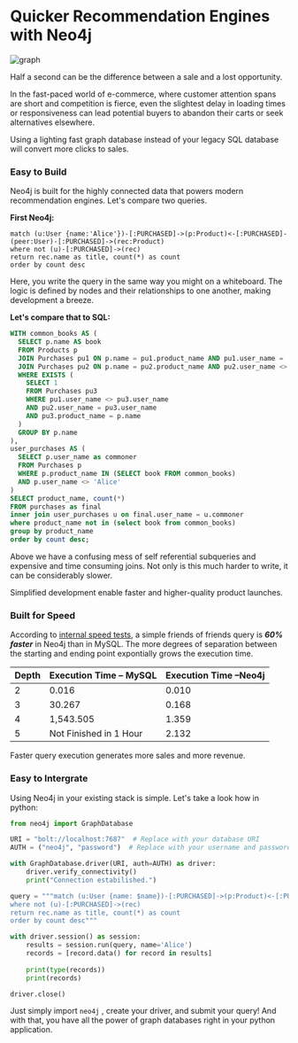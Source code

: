 # Quicker Recommendation Engines with Neo4j

![graph](images/graph.svg)

Half a second can be the difference between a sale and a lost opportunity. 

In the fast-paced world of e-commerce, where customer attention spans are short and competition is fierce, even the slightest delay in loading times or responsiveness can lead potential buyers to abandon their carts or seek alternatives elsewhere.

Using a lighting fast graph database instead of your legacy SQL database will convert more clicks to sales. 

### Easy to Build

Neo4j is built for the highly connected data that powers modern recommendation engines. Let's compare two queries.

**First Neo4j:**

```cypher
match (u:User {name:'Alice'})-[:PURCHASED]->(p:Product)<-[:PURCHASED]-(peer:User)-[:PURCHASED]->(rec:Product)
where not (u)-[:PURCHASED]->(rec)
return rec.name as title, count(*) as count
order by count desc
```

Here, you write the query in the same way you might on a whiteboard. The logic is defined by nodes and their relationships to one another, making development a breeze.

**Let's compare that to SQL:**

```sql
WITH common_books AS (
  SELECT p.name AS book
  FROM Products p
  JOIN Purchases pu1 ON p.name = pu1.product_name AND pu1.user_name = 'Alice'
  JOIN Purchases pu2 ON p.name = pu2.product_name AND pu2.user_name <> 'Alice'
  WHERE EXISTS (
    SELECT 1
    FROM Purchases pu3
    WHERE pu1.user_name <> pu3.user_name
    AND pu2.user_name = pu3.user_name
    AND pu3.product_name = p.name
  )
  GROUP BY p.name
),
user_purchases AS (
  SELECT p.user_name as commoner
  FROM Purchases p
  WHERE p.product_name IN (SELECT book FROM common_books)
  AND p.user_name <> 'Alice'
)
SELECT product_name, count(*)
FROM purchases as final
inner join user_purchases u on final.user_name = u.commoner
where product_name not in (select book from common_books)
group by product_name
order by count desc;

```

Above we have a confusing mess of self referential subqueries and expensive and time consuming joins. Not only is this much harder to write, it can be considerably slower. 

Simplified development enable faster and higher-quality product launches.

### Built for Speed

According to [internal speed tests](https://Neo4j.com/news/how-much-faster-is-a-graph-database-really/), a simple friends of friends query is ***60% faster*** in Neo4j than in MySQL. The more degrees of separation between the starting and ending point expontially grows the execution time.

| Depth | Execution Time – MySQL | Execution Time –Neo4j |
| ----- | ---------------------- | --------------------- |
| 2     | 0.016                  | 0.010                 |
| 3     | 30.267                 | 0.168                 |
| 4     | 1,543.505              | 1.359                 |
| 5     | Not Finished in 1 Hour | 2.132                 |

Faster query execution generates more sales and more revenue.

### Easy to Intergrate

Using Neo4j in your existing stack is simple. Let's take a look how in python:

```python
from neo4j import GraphDatabase

URI = "bolt://localhost:7687"  # Replace with your database URI
AUTH = ("neo4j", "password")  # Replace with your username and password

with GraphDatabase.driver(URI, auth=AUTH) as driver:
    driver.verify_connectivity()
    print("Connection estabilished.")

query = """match (u:User {name: $name})-[:PURCHASED]->(p:Product)<-[:PURCHASED]-(peer:User)-[:PURCHASED]->(rec:Product)
where not (u)-[:PURCHASED]->(rec)
return rec.name as title, count(*) as count
order by count desc"""

with driver.session() as session:
    results = session.run(query, name='Alice')
    records = [record.data() for record in results]
    
    print(type(records))
    print(records)

driver.close()
```

Just simply import `neo4j` , create your driver, and submit your query! And with that, you have all the power of graph databases right in your python application. 
